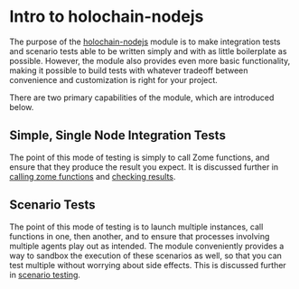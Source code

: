 # Intro to holochain-nodejs

The purpose of the [holochain-nodejs](https://www.npmjs.com/package/@holochain/holochain-nodejs) module is to make integration tests and scenario tests able to be written simply and with as little boilerplate as possible. However, the module also provides even more basic functionality, making it possible to build tests with whatever tradeoff between convenience and customization is right for your project.

There are two primary capabilities of the module, which are introduced below.

## Simple, Single Node Integration Tests

The point of this mode of testing is simply to call Zome functions, and ensure that they produce the result you expect. It is discussed further in [calling zome functions](./nodejs_calling_zome_functions.md) and [checking results](./testing_checking_results.md).

## Scenario Tests

The point of this mode of testing is to launch multiple instances, call functions in one, then another, and to ensure that processes involving multiple agents play out as intended. The module conveniently provides a way to sandbox the execution of these scenarios as well, so that you can test multiple without worrying about side effects. This is discussed further in [scenario testing](./scenario_testing.md).